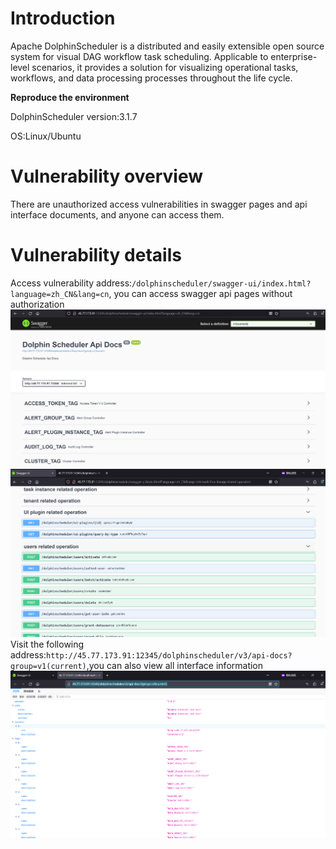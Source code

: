 # Introduction

Apache DolphinScheduler is a distributed and easily extensible open source system for visual DAG workflow task scheduling. Applicable to enterprise-level scenarios, it provides a solution for visualizing operational tasks, workflows, and data processing processes throughout the life cycle.

**Reproduce the environment**

DolphinScheduler version:3.1.7

OS:Linux/Ubuntu

# Vulnerability overview

There are unauthorized access vulnerabilities in swagger pages and api interface documents, and anyone can access them.

# Vulnerability details
Access vulnerability address:`/dolphinscheduler/swagger-ui/index.html?language=zh_CN&lang=cn`,
you can access swagger api pages without authorization
![](pic/Pasted%20image%2020230615221036.png)
![](pic/Pasted%20image%2020230615222306.png)
Visit the following address:`http://45.77.173.91:12345/dolphinscheduler/v3/api-docs?group=v1(current)`,you can also view all interface information
![](pic/Pasted%20image%2020230615221358.png)







